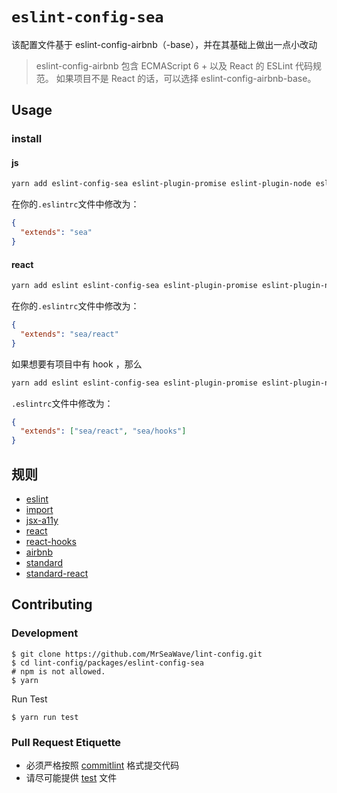 # `eslint-config-sea`

该配置文件基于 eslint-config-airbnb（-base），并在其基础上做出一点小改动

> eslint-config-airbnb 包含 ECMAScript 6 + 以及 React 的 ESLint 代码规范。
> 如果项目不是 React 的话，可以选择 eslint-config-airbnb-base。

## Usage

### install

#### js

```bash
yarn add eslint-config-sea eslint-plugin-promise eslint-plugin-node eslint-plugin-import -D
```

在你的`.eslintrc`文件中修改为：

```json
{
  "extends": "sea"
}
```

#### react

```bash
yarn add eslint eslint-config-sea eslint-plugin-promise eslint-plugin-node eslint-plugin-import eslint-plugin-jsx-a11y eslint-plugin-react -D
```

在你的`.eslintrc`文件中修改为：

```json
{
  "extends": "sea/react"
}
```

如果想要有项目中有 hook ，那么

```bash
yarn add eslint eslint-config-sea eslint-plugin-promise eslint-plugin-node eslint-plugin-import eslint-plugin-jsx-a11y eslint-plugin-react eslint-plugin-react-hooks -D
```

`.eslintrc`文件中修改为：

```json
{
  "extends": ["sea/react", "sea/hooks"]
}
```

## 规则

- [eslint](https://github.com/eslint/eslint/tree/main/docs/rules)
- [import](https://github.com/benmosher/eslint-plugin-import/tree/main/docs/rules)
- [jsx-a11y](https://github.com/evcohen/eslint-plugin-jsx-a11y/tree/master/docs/rules)
- [react](https://github.com/yannickcr/eslint-plugin-react/tree/master/docs/rules)
- [react-hooks](https://reactjs.org/docs/hooks-rules.html)
- [airbnb](https://github.com/airbnb/javascript)
- [standard](https://github.com/standard/eslint-config-standard)
- [standard-react](https://github.com/standard/eslint-config-standard-react)

## Contributing

### Development

```shell
$ git clone https://github.com/MrSeaWave/lint-config.git
$ cd lint-config/packages/eslint-config-sea
# npm is not allowed.
$ yarn
```

Run Test

```shell
$ yarn run test
```

### Pull Request Etiquette

- 必须严格按照 [commitlint](https://github.com/conventional-changelog/commitlint#what-is-commitlint) 格式提交代码
- 请尽可能提供 [test](./__tests__) 文件
